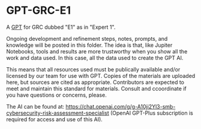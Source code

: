 # GPT-GRC-E1

A [GPT](https://chat.openai.com/gpts/discovery) for GRC dubbed "E1" as in "Expert 1".

Ongoing development and refinement steps, notes, prompts, and knowledge will be posted in this folder.
The idea is that, like Jupiter Notebooks, tools and results are more trustworthy when you show all the work and data used. In this case, all the data used to create the GPT AI.

This means that all resources used must be publically available and/or licensed by our team for use with GPT.
Copies of the materials are uploaded here, but sources are cited as appropriate.
Contributors are expected to meet and maintain this standard for materials. Consult and ccoordinate if you have questions or concerns, please.

The AI can be found at: https://chat.openai.com/g/g-A10ji2Yl3-smb-cybersecurity-risk-assessment-specialist
(OpenAI GPT-Plus subscription is required for access and use of this AI).
